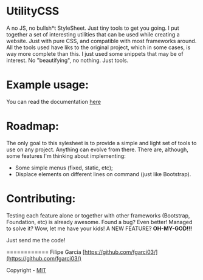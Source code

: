 UtilityCSS
============
A no JS, no bullsh\*t StyleSheet. Just tiny tools to get you going.
I put together a set of interesting utilities that can be used while creating a website. Just with pure CSS, and compatible with most frameworks around.
All the tools used have liks to the original project, which in some cases, is way more complete than this. I just used some snippets that may be of interest. No "beautifying", no nothing. Just tools.


Example usage:
============
You can read the documentation [here](http://fgarci03.github.io/utilitycss/)


Roadmap:
============
The only goal to this sylesheet is to provide a simple and light set of tools to use on any project. Anything can evolve from there.
There are, although, some features I'm thinking about implementing:
+ Some simple menus (fixed, static, etc);
+ Displace elements on different lines on command (just like Bootstrap).


Contributing:
============
Testing each feature alone or together with other frameworks (Bootstrap, Foundation, etc) is already awesome. Found a bug? Even better!
Managed to solve it? Wow, let me have your kids! A NEW FEATURE? **OH-MY-GOD!!!**

Just send me the code!


============
Filipe Garcia [https://github.com/fgarci03/](https://github.com/fgarci03/)

Copyright - [MIT](LICENSE.md)
